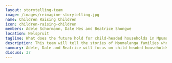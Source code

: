 ```yaml
---
layout: storytelling-team
image: /images/reimagine-storytelling.jpg
name: Children Raising Children
icon: children-raising-children
members: Adele Schormann, Dale Hes and Beatrice Shongwe
location: Nelspruit
tagline: What does the future hold for child-headed households in Mpumalanga?
description: This team will tell the stories of Mpumalanga families who live in child-headed households.
summary: Adele, Dale and Beatrice will focus on child-headed households in Mpumalanga, which make up 10% of the country, despite the small size of the province. They will produce a piece that puts names and faces to the continuously growing crisis.
discuss: 37
---
```


